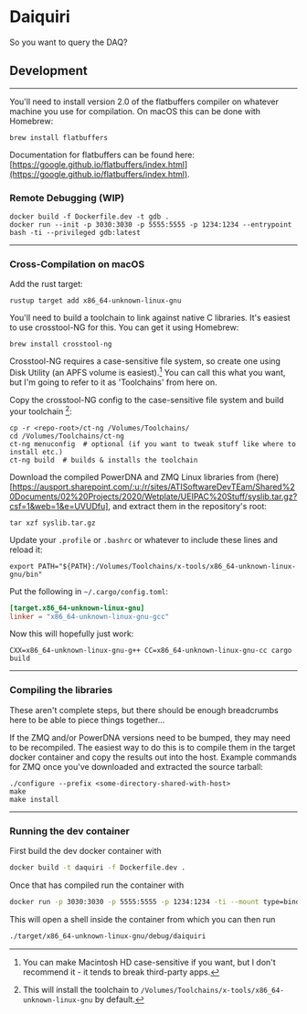 # Daiquiri

So you want to query the DAQ?

## Development

---

You'll need to install version 2.0 of the flatbuffers compiler on whatever machine you use for compilation. On macOS
this can be done with Homebrew:

```shell
brew install flatbuffers
```

Documentation for flatbuffers can be found here:
[https://google.github.io/flatbuffers/index.html](https://google.github.io/flatbuffers/index.html).

### Remote Debugging (WIP)

```shell
docker build -f Dockerfile.dev -t gdb .
docker run --init -p 3030:3030 -p 5555:5555 -p 1234:1234 --entrypoint bash -ti --privileged gdb:latest
```

---

### Cross-Compilation on macOS

Add the rust target:

```shell
rustup target add x86_64-unknown-linux-gnu
```

You'll need to build a toolchain to link against native C libraries. It's easiest to use
crosstool-NG for this. You can get it using Homebrew:

```shell
brew install crosstool-ng
```

Crosstool-NG requires a case-sensitive file system, so create one using Disk Utility (an APFS
volume is easiest).[^1] You can call this what you want, but I'm going to refer to it as
'Toolchains' from here on.

Copy the crosstool-NG config to the case-sensitive file system and build your toolchain [^2]:

```shell
cp -r <repo-root>/ct-ng /Volumes/Toolchains/
cd /Volumes/Toolchains/ct-ng
ct-ng menuconfig  # optional (if you want to tweak stuff like where to install etc.)
ct-ng build  # builds & installs the toolchain
```

Download the compiled PowerDNA and ZMQ Linux libraries from (here)[https://ausport.sharepoint.com/:u:/r/sites/ATISoftwareDevTEam/Shared%20Documents/02%20Projects/2020/Wetplate/UEIPAC%20Stuff/syslib.tar.gz?csf=1&web=1&e=UVUDfu],
and extract them in the repository's root:

```shell
tar xzf syslib.tar.gz
```

Update your `.profile` or `.bashrc` or whatever to include these lines and reload it:

```shell
export PATH="${PATH}:/Volumes/Toolchains/x-tools/x86_64-unknown-linux-gnu/bin"
```

Put the following in `~/.cargo/config.toml`:

```toml
[target.x86_64-unknown-linux-gnu]
linker = "x86_64-unknown-linux-gnu-gcc"
```

Now this will hopefully just work:

```shell
CXX=x86_64-unknown-linux-gnu-g++ CC=x86_64-unknown-linux-gnu-cc cargo build
```

---

### Compiling the libraries

These aren't complete steps, but there should be enough breadcrumbs here to be able to piece
things together...

If the ZMQ and/or PowerDNA versions need to be bumped, they may need to be recompiled. The
easiest way to do this is to compile them in the target docker container and copy the results
out into the host. Example commands for ZMQ once you've downloaded and extracted the source
tarball:

```shell
./configure --prefix <some-directory-shared-with-host>
make
make install
```

[^1]:
    You can make Macintosh HD case-sensitive if you want, but I don't recommend it - it
    tends to break third-party apps.

[^2]:
    This will install the toolchain to
    `/Volumes/Toolchains/x-tools/x86_64-unknown-linux-gnu` by default.

---

### Running the dev container

First build the dev docker container with

```bash
docker build -t daquiri -f Dockerfile.dev .
```

Once that has compiled run the container with

```bash
docker run -p 3030:3030 -p 5555:5555 -p 1234:1234 -ti --mount type=bind,source="${PWD}",target=/app daiquiri
```

This will open a shell inside the container from which you can then run

```bash
./target/x86_64-unknown-linux-gnu/debug/daiquiri
```
